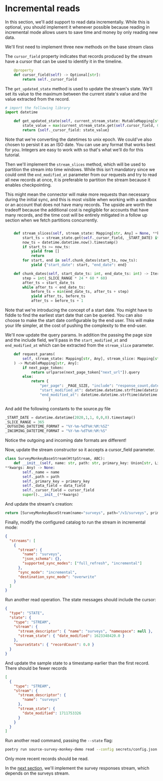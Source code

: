 # Incremental reads

In this section, we'll add support to read data incrementally. While this is optional, you should
implement it whenever possible because reading in incremental mode allows users to save time and
money by only reading new data.

We'll first need to implement three new methods on the base stream class

The `cursor_field` property indicates that records produced by the stream have a cursor that can be
used to identify it in the timeline.

```python
    @property
    def cursor_field(self) -> Optional[str]:
        return self._cursor_field
```

The `get_updated_state` method is used to update the stream's state. We'll set its value to the
maximum between the current state's value and the value extracted from the record.
```python
# import the following library
import datetime
```

```python
    def get_updated_state(self, current_stream_state: MutableMapping[str, Any], latest_record: Mapping[str, Any]) -> Mapping[str, Any]:
        state_value = max(current_stream_state.get(self.cursor_field, 0), datetime.datetime.strptime(latest_record.get(self._cursor_field, ""), _INCOMING_DATETIME_FORMAT).timestamp())
        return {self._cursor_field: state_value}
```

Note that we're converting the datetimes to unix epoch. We could've also chosen to persist it as an
ISO date. You can use any format that works best for you. Integers are easy to work with so that's
what we'll do for this tutorial.

Then we'll implement the `stream_slices` method, which will be used to partition the stream into
time windows. While this isn't mandatory since we could omit the `end_modified_at` parameter from
our requests and try to read all new records at once, it is preferable to partition the stream
because it enables checkpointing.

This might mean the connector will make more requests than necessary during the initial sync, and
this is most visible when working with a sandbox or an account that does not have many records. The
upside are worth the tradeoff because the additional cost is negligible for accounts that have many
records, and the time cost will be entirely mitigated in a follow up section when we fetch
partitions concurrently.

```python

    def stream_slices(self, stream_state: Mapping[str, Any] = None, **kwargs) -> Iterable[Optional[Mapping[str, any]]]:
        start_ts = stream_state.get(self._cursor_field, _START_DATE) if stream_state else _START_DATE
        now_ts = datetime.datetime.now().timestamp()
        if start_ts >= now_ts:
            yield from []
            return
        for start, end in self.chunk_dates(start_ts, now_ts):
            yield {"start_date": start, "end_date": end}

    def chunk_dates(self, start_date_ts: int, end_date_ts: int) -> Iterable[Tuple[int, int]]:
        step = int(_SLICE_RANGE * 24 * 60 * 60)
        after_ts = start_date_ts
        while after_ts < end_date_ts:
            before_ts = min(end_date_ts, after_ts + step)
            yield after_ts, before_ts
            after_ts = before_ts + 1
```

Note that we're introducing the concept of a start date. You might have to fiddle to find the
earliest start date that can be queried. You can also choose to make the start date configurable by
the end user. This will make your life simpler, at the cost of pushing the complexity to the
end-user.

We'll now update the query params. In addition the passing the page size and the include field,
we'll pass in the `start_modified_at` and `end_modified_at` which can be extracted from the
`stream_slice` parameter.

```python
    def request_params(
        self, stream_state: Mapping[str, Any], stream_slice: Mapping[str, any] = None, next_page_token: Mapping[str, Any] = None
    ) -> MutableMapping[str, Any]:
        if next_page_token:
            return urlparse(next_page_token["next_url"]).query
        else:
            return {
                "per_page": _PAGE_SIZE, "include": "response_count,date_created,date_modified,language,question_count,analyze_url,preview,collect_stats",
                "start_modified_at": datetime.datetime.strftime(datetime.datetime.fromtimestamp(stream_slice["start_date"]), _OUTGOING_DATETIME_FORMAT),
                "end_modified_at": datetime.datetime.strftime(datetime.datetime.fromtimestamp(stream_slice["end_date"]), _OUTGOING_DATETIME_FORMAT)
                    }
```

And add the following constants to the source.py file

```python
_START_DATE = datetime.datetime(2020,1,1, 0,0,0).timestamp()
_SLICE_RANGE = 365
_OUTGOING_DATETIME_FORMAT = "%Y-%m-%dT%H:%M:%SZ"
_INCOMING_DATETIME_FORMAT = "%Y-%m-%dT%H:%M:%S"
```

Notice the outgoing and incoming date formats are different!

Now, update the stream constructor so it accepts a cursor_field parameter.

```python
class SurveyMonkeyBaseStream(HttpStream, ABC):
    def __init__(self, name: str, path: str, primary_key: Union[str, List[str]], data_field: Optional[str], cursor_field: Optional[str],
**kwargs: Any) -> None:
        self._name = name
        self._path = path
        self._primary_key = primary_key
        self._data_field = data_field
        self._cursor_field = cursor_field
        super().__init__(**kwargs)
```

And update the stream's creation:

```python
return [SurveyMonkeyBaseStream(name="surveys", path="/v3/surveys", primary_key="id", data_field="data", cursor_field="date_modified", authenticator=auth)]
```

Finally, modify the configured catalog to run the stream in incremental mode:

```json
{
  "streams": [
    {
      "stream": {
        "name": "surveys",
        "json_schema": {},
        "supported_sync_modes": ["full_refresh", "incremental"]
      },
      "sync_mode": "incremental",
      "destination_sync_mode": "overwrite"
    }
  ]
}
```

Run another read operation. The state messages should include the cursor:

```json
{
  "type": "STATE",
  "state": {
    "type": "STREAM",
    "stream": {
      "stream_descriptor": { "name": "surveys", "namespace": null },
      "stream_state": { "date_modified": 1623348420.0 }
    },
    "sourceStats": { "recordCount": 0.0 }
  }
}
```

And update the sample state to a timestamp earlier than the first record. There should be fewer
records

```json
[
  {
    "type": "STREAM",
    "stream": {
      "stream_descriptor": {
        "name": "surveys"
      },
      "stream_state": {
        "date_modified": 1711753326
      }
    }
  }
]
```

Run another read command, passing the `--state` flag:

```bash
poetry run source-survey-monkey-demo read --config secrets/config.json --catalog integration_tests/configured_catalog.json --state integration_tests/sample_state.json
```

Only more recent records should be read.

In the [next section](7-reading-from-a-subresource.md), we'll implement the survey responses stream,
which depends on the surveys stream.
